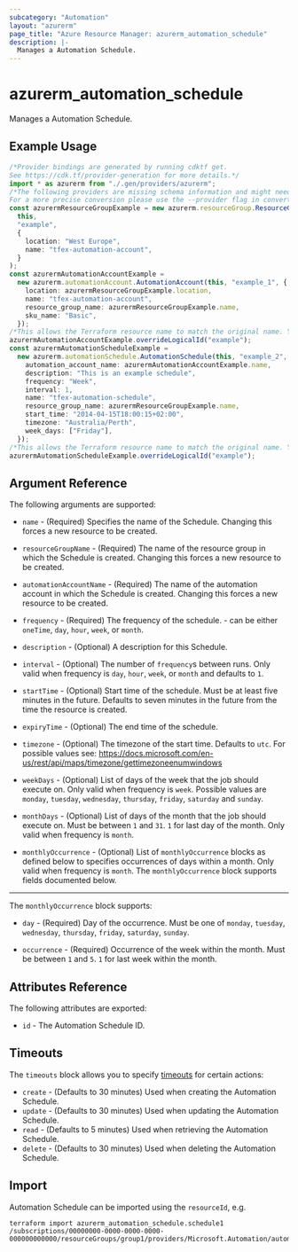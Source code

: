 ```yaml
---
subcategory: "Automation"
layout: "azurerm"
page_title: "Azure Resource Manager: azurerm_automation_schedule"
description: |-
  Manages a Automation Schedule.
---
```


# azurerm\_automation\_schedule

Manages a Automation Schedule.

## Example Usage

```typescript
/*Provider bindings are generated by running cdktf get.
See https://cdk.tf/provider-generation for more details.*/
import * as azurerm from "./.gen/providers/azurerm";
/*The following providers are missing schema information and might need manual adjustments to synthesize correctly: azurerm.
For a more precise conversion please use the --provider flag in convert.*/
const azurermResourceGroupExample = new azurerm.resourceGroup.ResourceGroup(
  this,
  "example",
  {
    location: "West Europe",
    name: "tfex-automation-account",
  }
);
const azurermAutomationAccountExample =
  new azurerm.automationAccount.AutomationAccount(this, "example_1", {
    location: azurermResourceGroupExample.location,
    name: "tfex-automation-account",
    resource_group_name: azurermResourceGroupExample.name,
    sku_name: "Basic",
  });
/*This allows the Terraform resource name to match the original name. You can remove the call if you don't need them to match.*/
azurermAutomationAccountExample.overrideLogicalId("example");
const azurermAutomationScheduleExample =
  new azurerm.automationSchedule.AutomationSchedule(this, "example_2", {
    automation_account_name: azurermAutomationAccountExample.name,
    description: "This is an example schedule",
    frequency: "Week",
    interval: 1,
    name: "tfex-automation-schedule",
    resource_group_name: azurermResourceGroupExample.name,
    start_time: "2014-04-15T18:00:15+02:00",
    timezone: "Australia/Perth",
    week_days: ["Friday"],
  });
/*This allows the Terraform resource name to match the original name. You can remove the call if you don't need them to match.*/
azurermAutomationScheduleExample.overrideLogicalId("example");

```

## Argument Reference

The following arguments are supported:

*   `name` - (Required) Specifies the name of the Schedule. Changing this forces a new resource to be created.

*   `resourceGroupName` - (Required) The name of the resource group in which the Schedule is created. Changing this forces a new resource to be created.

*   `automationAccountName` - (Required) The name of the automation account in which the Schedule is created. Changing this forces a new resource to be created.

*   `frequency` - (Required) The frequency of the schedule. - can be either `oneTime`, `day`, `hour`, `week`, or `month`.

*   `description` - (Optional) A description for this Schedule.

*   `interval` - (Optional) The number of `frequency`s between runs. Only valid when frequency is `day`, `hour`, `week`, or `month` and defaults to `1`.

*   `startTime` - (Optional) Start time of the schedule. Must be at least five minutes in the future. Defaults to seven minutes in the future from the time the resource is created.

*   `expiryTime` - (Optional) The end time of the schedule.

*   `timezone` - (Optional) The timezone of the start time. Defaults to `utc`. For possible values see: <https://docs.microsoft.com/en-us/rest/api/maps/timezone/gettimezoneenumwindows>

*   `weekDays` - (Optional) List of days of the week that the job should execute on. Only valid when frequency is `week`. Possible values are `monday`, `tuesday`, `wednesday`, `thursday`, `friday`, `saturday` and `sunday`.

*   `monthDays` - (Optional) List of days of the month that the job should execute on. Must be between `1` and `31`. `1` for last day of the month. Only valid when frequency is `month`.

*   `monthlyOccurrence` - (Optional) List of `monthlyOccurrence` blocks as defined below to specifies occurrences of days within a month. Only valid when frequency is `month`. The `monthlyOccurrence` block supports fields documented below.

***

The `monthlyOccurrence` block supports:

*   `day` - (Required) Day of the occurrence. Must be one of `monday`, `tuesday`, `wednesday`, `thursday`, `friday`, `saturday`, `sunday`.

*   `occurrence` - (Required) Occurrence of the week within the month. Must be between `1` and `5`. `1` for last week within the month.

## Attributes Reference

The following attributes are exported:

* `id` - The Automation Schedule ID.

## Timeouts

The `timeouts` block allows you to specify [timeouts](https://www.terraform.io/language/resources/syntax#operation-timeouts) for certain actions:

* `create` - (Defaults to 30 minutes) Used when creating the Automation Schedule.
* `update` - (Defaults to 30 minutes) Used when updating the Automation Schedule.
* `read` - (Defaults to 5 minutes) Used when retrieving the Automation Schedule.
* `delete` - (Defaults to 30 minutes) Used when deleting the Automation Schedule.

## Import

Automation Schedule can be imported using the `resourceId`, e.g.

```shell
terraform import azurerm_automation_schedule.schedule1 /subscriptions/00000000-0000-0000-0000-000000000000/resourceGroups/group1/providers/Microsoft.Automation/automationAccounts/account1/schedules/schedule1
```
